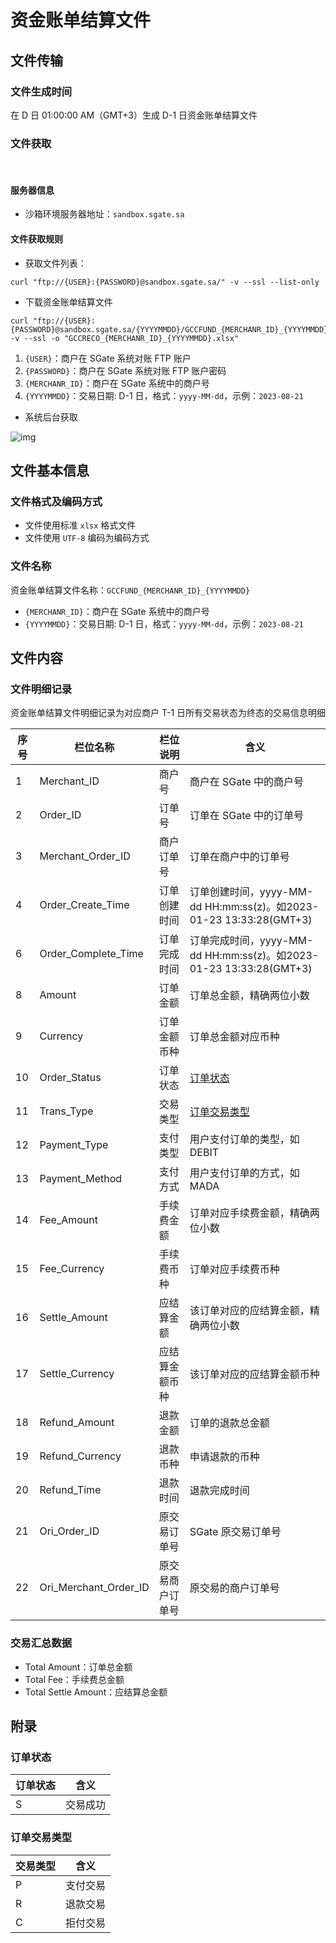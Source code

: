 # 资金账单结算文件

## 文件传输

### 文件生成时间

在 D 日 01:00:00 AM（GMT+3）生成 D-1 日资金账单结算文件

### 文件获取
<br>

#### 服务器信息

- 沙箱环境服务器地址：`sandbox.sgate.sa`

#### 文件获取规则

- 获取文件列表：

```shell
curl "ftp://{USER}:{PASSWORD}@sandbox.sgate.sa/" -v --ssl --list-only
```

- 下载资金账单结算文件

```shell
curl "ftp://{USER}:{PASSWORD}@sandbox.sgate.sa/{YYYYMMDD}/GCCFUND_{MERCHANR_ID}_{YYYYMMDD}.xlsx" -v --ssl -o "GCCRECO_{MERCHANR_ID}_{YYYYMMDD}.xlsx"
```

1. `{USER}`：商户在 SGate 系统对账 FTP 账户
2. `{PASSWORD}`：商户在 SGate 系统对账 FTP 账户密码
3. `{MERCHANR_ID}`：商户在 SGate 系统中的商户号
4. `{YYYYMMDD}`：交易日期: D-1 日，格式：`yyyy-MM-dd`，示例：`2023-08-21`

- 系统后台获取

![img](/images/payinApi_zh/fund-statement.png)


## 文件基本信息

### 文件格式及编码方式

- 文件使用标准 `xlsx` 格式文件
- 文件使用 `UTF-8` 编码为编码方式

### 文件名称

资金账单结算文件名称：`GCCFUND_{MERCHANR_ID}_{YYYYMMDD}`
- `{MERCHANR_ID}`：商户在 SGate 系统中的商户号
- `{YYYYMMDD}`：交易日期: D-1 日，格式：`yyyy-MM-dd`，示例：`2023-08-21`

## 文件内容

### 文件明细记录

资金账单结算文件明细记录为对应商户 T-1 日所有交易状态为终态的交易信息明细

| 序号 | 栏位名称              | 栏位说明         | 含义                                                               |
| ---- | --------------------- | ---------------- | ------------------------------------------------------------------ |
| 1    | Merchant_ID           | 商户号           | 商户在 SGate 中的商户号                                            |
| 2    | Order_ID              | 订单号           | 订单在 SGate 中的订单号                                            |
| 3    | Merchant_Order_ID     | 商户订单号       | 订单在商户中的订单号                                               |
| 4    | Order_Create_Time     | 订单创建时间     | 订单创建时间，yyyy-MM-dd HH:mm:ss(z)。如2023-01-23 13:33:28(GMT+3) |
| 6    | Order_Complete_Time   | 订单完成时间     | 订单完成时间，yyyy-MM-dd HH:mm:ss(z)。如2023-01-23 13:33:28(GMT+3) |
| 8    | Amount                | 订单金额         | 订单总金额，精确两位小数                                           |
| 9    | Currency              | 订单金额币种     | 订单总金额对应币种                                                 |
| 10   | Order_Status          | 订单状态         | [订单状态](/zh/payinApi/statement/fundStatement#订单状态)          |
| 11   | Trans_Type            | 交易类型         | [订单交易类型](/zh/payinApi/statement/fundStatement#订单交易类型)  |
| 12   | Payment_Type          | 支付类型         | 用户支付订单的类型，如 DEBIT                                       |
| 13   | Payment_Method        | 支付方式         | 用户支付订单的方式，如 MADA                                        |
| 14   | Fee_Amount            | 手续费金额       | 订单对应手续费金额，精确两位小数                                   |
| 15   | Fee_Currency          | 手续费币种       | 订单对应手续费币种                                                 |
| 16   | Settle_Amount         | 应结算金额       | 该订单对应的应结算金额，精确两位小数                               |
| 17   | Settle_Currency       | 应结算金额币种   | 该订单对应的应结算金额币种                                         |
| 18   | Refund_Amount         | 退款金额         | 订单的退款总金额                                                   |
| 19   | Refund_Currency       | 退款币种         | 申请退款的币种                                                     |
| 20   | Refund_Time           | 退款时间         | 退款完成时间                                                       |
| 21   | Ori_Order_ID          | 原交易订单号     | SGate 原交易订单号                                                 |
| 22   | Ori_Merchant_Order_ID | 原交易商户订单号 | 原交易的商户订单号                                                 |

### 交易汇总数据

- Total Amount：订单总金额
- Total Fee：手续费总金额
- Total Settle Amount：应结算总金额

## 附录

### 订单状态

| 订单状态 | 含义     |
| -------- | -------- |
| S        | 交易成功 |

### 订单交易类型

| 交易类型 | 含义     |
| -------- | -------- |
| P        | 支付交易 |
| R        | 退款交易 |
| C        | 拒付交易 |